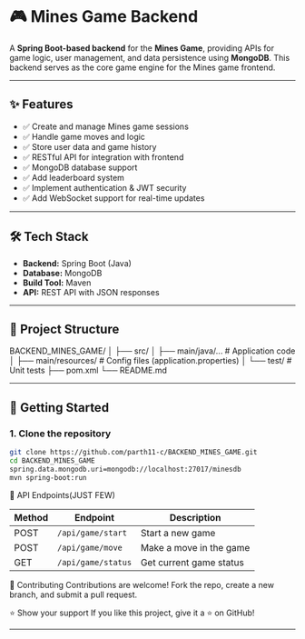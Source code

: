 # 🎮 Mines Game Backend

A **Spring Boot-based backend** for the **Mines Game**, providing APIs for game logic, user management, and data persistence using **MongoDB**. This backend serves as the core game engine for the Mines game frontend.

---

## ✨ Features
- ✅ Create and manage Mines game sessions
- ✅ Handle game moves and logic
- ✅ Store user data and game history
- ✅ RESTful API for integration with frontend
- ✅ MongoDB database support
- ✅ Add leaderboard system
- ✅ Implement authentication & JWT security
- ✅ Add WebSocket support for real-time updates

---

## 🛠 Tech Stack
- **Backend:** Spring Boot (Java)
- **Database:** MongoDB
- **Build Tool:** Maven
- **API:** REST API with JSON responses

---

## 📂 Project Structure
BACKEND_MINES_GAME/
│
├── src/
│ ├── main/java/... # Application code
│ ├── main/resources/ # Config files (application.properties)
│ └── test/ # Unit tests
├── pom.xml
└── README.md



---

## 🚀 Getting Started

### 1. Clone the repository
```bash
git clone https://github.com/parth11-c/BACKEND_MINES_GAME.git
cd BACKEND_MINES_GAME
spring.data.mongodb.uri=mongodb://localhost:27017/minesdb
mvn spring-boot:run
```
🔗 API Endpoints(JUST FEW)

| Method | Endpoint           | Description             |
| ------ | ------------------ | ----------------------- |
| POST   | `/api/game/start`  | Start a new game        |
| POST   | `/api/game/move`   | Make a move in the game |
| GET    | `/api/game/status` | Get current game status |


🤝 Contributing
Contributions are welcome! Fork the repo, create a new branch, and submit a pull request.

⭐ Show your support
If you like this project, give it a ⭐ on GitHub!

---




